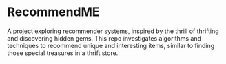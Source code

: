 # RecommendME
A project exploring recommender systems, inspired by the thrill of thrifting and discovering hidden gems.  This repo investigates algorithms and techniques to recommend unique and interesting items, similar to finding those special treasures in a thrift store.
